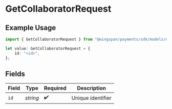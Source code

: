 # GetCollaboratorRequest

## Example Usage

```typescript
import { GetCollaboratorRequest } from "@wingspan/payments/sdk/models/operations";

let value: GetCollaboratorRequest = {
    id: "<id>",
};
```

## Fields

| Field              | Type               | Required           | Description        |
| ------------------ | ------------------ | ------------------ | ------------------ |
| `id`               | *string*           | :heavy_check_mark: | Unique identifier  |